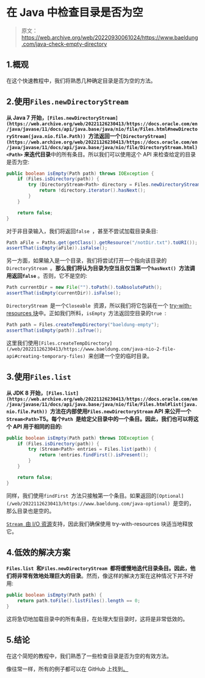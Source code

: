 # 在 Java 中检查目录是否为空

> 原文：<https://web.archive.org/web/20220930061024/https://www.baeldung.com/java-check-empty-directory>

## 1.概观

在这个快速教程中，我们将熟悉几种确定目录是否为空的方法。

## 2.使用`Files.newDirectoryStream`

**从 Java 7 开始，`[Files.newDirectoryStream](https://web.archive.org/web/20221126230413/https://docs.oracle.com/en/java/javase/11/docs/api/java.base/java/nio/file/Files.html#newDirectoryStream(java.nio.file.Path)) `方法返回一个`[DirectoryStream](https://web.archive.org/web/20221126230413/https://docs.oracle.com/en/java/javase/11/docs/api/java.base/java/nio/file/DirectoryStream.html)<Path>` 来迭代目录**中的所有条目。所以我们可以使用这个 API 来检查给定的目录是否为空:

```java
public boolean isEmpty(Path path) throws IOException {
    if (Files.isDirectory(path)) {
        try (DirectoryStream<Path> directory = Files.newDirectoryStream(path)) {
            return !directory.iterator().hasNext();
        }
    }

    return false;
}
```

对于非目录输入，我们将返回`false `，甚至不尝试加载目录条目:

```java
Path aFile = Paths.get(getClass().getResource("/notDir.txt").toURI());
assertThat(isEmpty(aFile)).isFalse();
```

另一方面，如果输入是一个目录，我们将尝试打开一个指向该目录的`DirectoryStream `。**那么我们将认为目录为空当且仅当第一个`hasNext() `方法调用返回`false`** 。否则，它不是空的:

```java
Path currentDir = new File("").toPath().toAbsolutePath();
assertThat(isEmpty(currentDir)).isFalse();
```

`DirectoryStream `是一个`Closeable `资源，所以我们将它包装在一个 [try-with-resources 块](/web/20221126230413/https://www.baeldung.com/java-try-with-resources)中。正如我们所料，`isEmpty `方法返回空目录的`true `:

```java
Path path = Files.createTempDirectory("baeldung-empty");
assertThat(isEmpty(path)).isTrue();
```

这里我们使用`[Files.createTempDirectory](/web/20221126230413/https://www.baeldung.com/java-nio-2-file-api#creating-temporary-files) `来创建一个空的临时目录。

## 3.使用`Files.list`

**从 JDK 8 开始，`[Files.list](https://web.archive.org/web/20221126230413/https://docs.oracle.com/en/java/javase/11/docs/api/java.base/java/nio/file/Files.html#list(java.nio.file.Path)) `方法在内部使用`Files.newDirectoryStream` API 来公开一个`Stream<Path>`T5。每个`Path `是给定父目录中的一个条目。因此，我们也可以将这个 API 用于相同的目的:**

```java
public boolean isEmpty(Path path) throws IOException {
    if (Files.isDirectory(path)) {
        try (Stream<Path> entries = Files.list(path)) {
            return !entries.findFirst().isPresent();
        }
    }

    return false;
}
```

同样，我们使用`findFirst `方法只接触第一个条目。如果返回的`[Optional](/web/20221126230413/https://www.baeldung.com/java-optional) `是空的，那么目录也是空的。

[`Stream `由 I/O 资源](/web/20221126230413/https://www.baeldung.com/java-stream-close)支持，因此我们确保使用 try-with-resources 块适当地释放它。

## 4.低效的解决方案

**`Files.list `和`Files.newDirectoryStream `都将缓慢地迭代目录条目。因此，他们将非常有效地处理巨大的目录**。然而，像这样的解决方案在这种情况下并不好用:

```java
public boolean isEmpty(Path path) {
    return path.toFile().listFiles().length == 0;
}
```

这将急切地加载目录中的所有条目，在处理大型目录时，这将是非常低效的。

## 5.结论

在这个简短的教程中，我们熟悉了一些检查目录是否为空的有效方法。

像往常一样，所有的例子都可以在 GitHub 上找到[。](https://web.archive.org/web/20221126230413/https://github.com/eugenp/tutorials/tree/master/core-java-modules/core-java-io-3)
